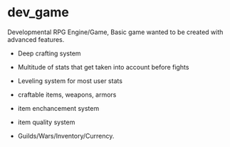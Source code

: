 # dev_game
Developmental RPG Engine/Game, Basic game wanted to be created with advanced features.

- Deep crafting system
- Multitude of stats that get taken into account before fights
- Leveling system for most user stats
- craftable items, weapons, armors
- item enchancement system
- item quality system

- Guilds/Wars/Inventory/Currency.

